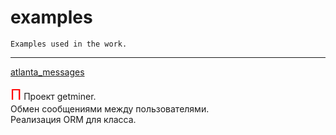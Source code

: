 # examples
    Examples used in the work.
---

<p>
  <a href='https://github.com/eatae/examples/tree/master/atlanta_messages'>
    atlanta_messages
  </a>
  <div>
    <font size="5" color="red" face="Arial">П</font>
      Проект getminer.<br>
      Обмен сообщениями между пользователями.<br>
      Реализация ORM для класса.
  </div>
</p>
